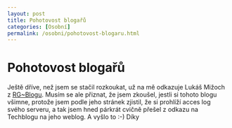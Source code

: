```yaml
---
layout: post
title: Pohotovost blogařů
categories: [Osobní]
permalink: /osobni/pohotovost-blogaru.html
---
```

# Pohotovost blogařů

Ještě dříve, než jsem se stačil rozkoukat, už na mě odkazuje Lukáš Mižoch z [RG~Blogu](http://www.mizoch.net/blog/). Musím se ale přiznat, že jsem zkoušel, jestli si tohoto blogu všimne, protože jsem podle jeho stránek zjistil, že si prohlíží acces log svého serveru, a tak jsem hned párkrát cvičně přešel z odkazu na Techblogu na jeho weblog. A vyšlo to :-) Díky

